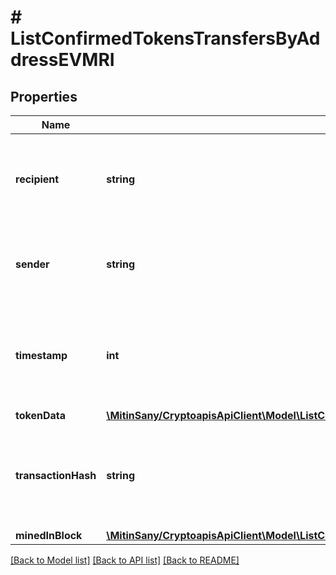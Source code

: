 # # ListConfirmedTokensTransfersByAddressEVMRI

## Properties

Name | Type | Description | Notes
------------ | ------------- | ------------- | -------------
**recipient** | **string** | Defines the address to which the recipient receives the transferred tokens. |
**sender** | **string** | Defines the address from which the sender transfers tokens. |
**timestamp** | **int** | Defines the specific time/date when the transaction was created in Unix Timestamp. |
**tokenData** | [**\MitinSany/CryptoapisApiClient\Model\ListConfirmedTokensTransfersByAddressEVMRITokenData**](ListConfirmedTokensTransfersByAddressEVMRITokenData.md) |  |
**transactionHash** | **string** | String representation of the hash of the transaction in which the token transfer happened |
**minedInBlock** | [**\MitinSany/CryptoapisApiClient\Model\ListConfirmedTokensTransfersByAddressEVMRIMinedInBlock**](ListConfirmedTokensTransfersByAddressEVMRIMinedInBlock.md) |  |

[[Back to Model list]](../../README.md#models) [[Back to API list]](../../README.md#endpoints) [[Back to README]](../../README.md)
